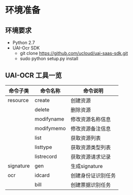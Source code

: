 

# 环境准备

## 环境要求

- Python 2.7
- UAI-Ocr SDK
  - git clone https://github.com/ucloud/uai-saas-sdk.git
  - sudo python setup.py install

## UAI-OCR 工具一览

| 命令子类 | 命令名称 | 命令说明 |
| -------- | -------- | -------- |
| resource   | create      | 创建资源         |
|            | delete      | 删除资源         |
|            | modifyname  | 修改资源名称信息     |
|            | modifymemo  | 修改资源备注信息     |
|            | list        | 获取资源列表       |
|            | listtype    | 获取资源类型列表     |
|            | listrecord  | 获取资源请求记录     |
| signature  | gen         | 生成signature  |
| ocr        | idcard      | 创建身份证识别任务    |
|            | bill        | 创建票据识别任务     |